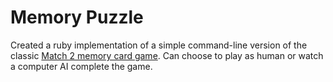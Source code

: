 # Memory Puzzle

Created a ruby implementation of a simple command-line version of the
classic [Match 2 memory card game][match-memory]. Can choose to play as human or watch a computer AI complete the game.

[match-memory]: http://games.aarp.org/games/metro-match/metro-match.aspx
